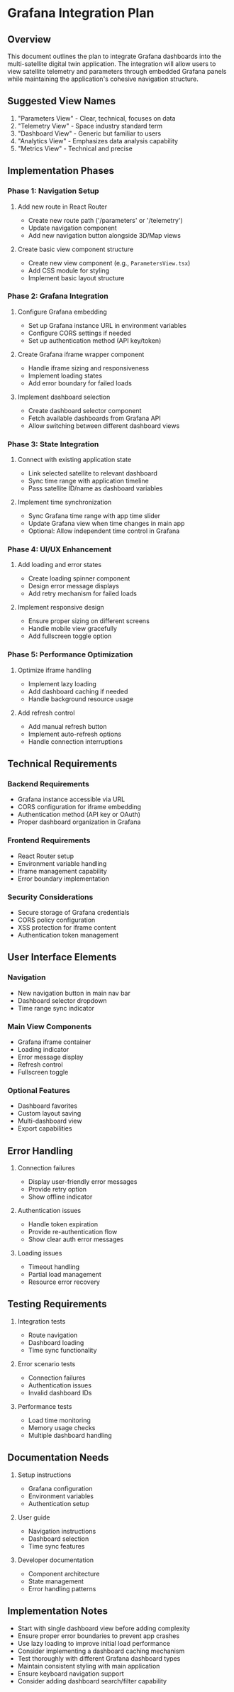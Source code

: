# Grafana Integration Plan

## Overview
This document outlines the plan to integrate Grafana dashboards into the multi-satellite digital twin application. The integration will allow users to view satellite telemetry and parameters through embedded Grafana panels while maintaining the application's cohesive navigation structure.

## Suggested View Names
1. "Parameters View" - Clear, technical, focuses on data
2. "Telemetry View" - Space industry standard term
3. "Dashboard View" - Generic but familiar to users
4. "Analytics View" - Emphasizes data analysis capability
5. "Metrics View" - Technical and precise

## Implementation Phases

### Phase 1: Navigation Setup
1. Add new route in React Router
   - Create new route path ('/parameters' or '/telemetry')
   - Update navigation component
   - Add new navigation button alongside 3D/Map views

2. Create basic view component structure
   - Create new view component (e.g., `ParametersView.tsx`)
   - Add CSS module for styling
   - Implement basic layout structure

### Phase 2: Grafana Integration
1. Configure Grafana embedding
   - Set up Grafana instance URL in environment variables
   - Configure CORS settings if needed
   - Set up authentication method (API key/token)

2. Create Grafana iframe wrapper component
   - Handle iframe sizing and responsiveness
   - Implement loading states
   - Add error boundary for failed loads

3. Implement dashboard selection
   - Create dashboard selector component
   - Fetch available dashboards from Grafana API
   - Allow switching between different dashboard views

### Phase 3: State Integration
1. Connect with existing application state
   - Link selected satellite to relevant dashboard
   - Sync time range with application timeline
   - Pass satellite ID/name as dashboard variables

2. Implement time synchronization
   - Sync Grafana time range with app time slider
   - Update Grafana view when time changes in main app
   - Optional: Allow independent time control in Grafana

### Phase 4: UI/UX Enhancement
1. Add loading and error states
   - Create loading spinner component
   - Design error message displays
   - Add retry mechanism for failed loads

2. Implement responsive design
   - Ensure proper sizing on different screens
   - Handle mobile view gracefully
   - Add fullscreen toggle option

### Phase 5: Performance Optimization
1. Optimize iframe handling
   - Implement lazy loading
   - Add dashboard caching if needed
   - Handle background resource usage

2. Add refresh control
   - Add manual refresh button
   - Implement auto-refresh options
   - Handle connection interruptions

## Technical Requirements

### Backend Requirements
- Grafana instance accessible via URL
- CORS configuration for iframe embedding
- Authentication method (API key or OAuth)
- Proper dashboard organization in Grafana

### Frontend Requirements
- React Router setup
- Environment variable handling
- Iframe management capability
- Error boundary implementation

### Security Considerations
- Secure storage of Grafana credentials
- CORS policy configuration
- XSS protection for iframe content
- Authentication token management

## User Interface Elements

### Navigation
- New navigation button in main nav bar
- Dashboard selector dropdown
- Time range sync indicator

### Main View Components
- Grafana iframe container
- Loading indicator
- Error message display
- Refresh control
- Fullscreen toggle

### Optional Features
- Dashboard favorites
- Custom layout saving
- Multi-dashboard view
- Export capabilities

## Error Handling
1. Connection failures
   - Display user-friendly error messages
   - Provide retry option
   - Show offline indicator

2. Authentication issues
   - Handle token expiration
   - Provide re-authentication flow
   - Show clear auth error messages

3. Loading issues
   - Timeout handling
   - Partial load management
   - Resource error recovery

## Testing Requirements
1. Integration tests
   - Route navigation
   - Dashboard loading
   - Time sync functionality

2. Error scenario tests
   - Connection failures
   - Authentication issues
   - Invalid dashboard IDs

3. Performance tests
   - Load time monitoring
   - Memory usage checks
   - Multiple dashboard handling

## Documentation Needs
1. Setup instructions
   - Grafana configuration
   - Environment variables
   - Authentication setup

2. User guide
   - Navigation instructions
   - Dashboard selection
   - Time sync features

3. Developer documentation
   - Component architecture
   - State management
   - Error handling patterns

## Implementation Notes
- Start with single dashboard view before adding complexity
- Ensure proper error boundaries to prevent app crashes
- Use lazy loading to improve initial load performance
- Consider implementing a dashboard caching mechanism
- Test thoroughly with different Grafana dashboard types
- Maintain consistent styling with main application
- Ensure keyboard navigation support
- Consider adding dashboard search/filter capability
